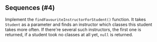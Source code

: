 ## Sequences (#4)

Implement the `findFavouriteInstructorForStudent()` function.
It takes `Student` as a parameter and finds an instructor which classes this
student takes more often.
If there're several such instructors, the first one is returned,
if a student took no classes at all yet, `null` is returned.